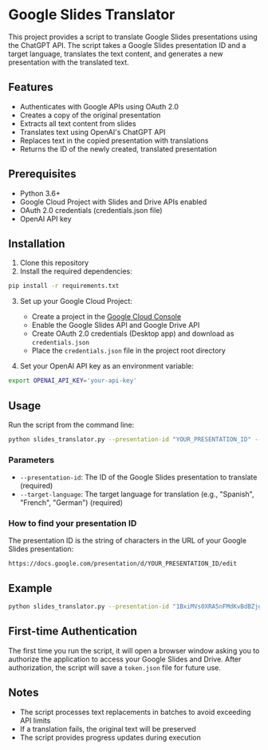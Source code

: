 # Google Slides Translator

This project provides a script to translate Google Slides presentations using the ChatGPT API. The script takes a Google Slides presentation ID and a target language, translates the text content, and generates a new presentation with the translated text.

## Features

- Authenticates with Google APIs using OAuth 2.0
- Creates a copy of the original presentation
- Extracts all text content from slides
- Translates text using OpenAI's ChatGPT API
- Replaces text in the copied presentation with translations
- Returns the ID of the newly created, translated presentation

## Prerequisites

- Python 3.6+
- Google Cloud Project with Slides and Drive APIs enabled
- OAuth 2.0 credentials (credentials.json file)
- OpenAI API key

## Installation

1. Clone this repository
2. Install the required dependencies:

```bash
pip install -r requirements.txt
```

3. Set up your Google Cloud Project:
   - Create a project in the [Google Cloud Console](https://console.cloud.google.com/)
   - Enable the Google Slides API and Google Drive API
   - Create OAuth 2.0 credentials (Desktop app) and download as `credentials.json`
   - Place the `credentials.json` file in the project root directory

4. Set your OpenAI API key as an environment variable:

```bash
export OPENAI_API_KEY='your-api-key'
```

## Usage

Run the script from the command line:

```bash
python slides_translator.py --presentation-id "YOUR_PRESENTATION_ID" --target-language "Spanish"
```

### Parameters

- `--presentation-id`: The ID of the Google Slides presentation to translate (required)
- `--target-language`: The target language for translation (e.g., "Spanish", "French", "German") (required)

### How to find your presentation ID

The presentation ID is the string of characters in the URL of your Google Slides presentation:
```
https://docs.google.com/presentation/d/YOUR_PRESENTATION_ID/edit
```

## Example

```bash
python slides_translator.py --presentation-id "1BxiMVs0XRA5nFMdKvBdBZjgmUUqptlbs74OgvE2upms" --target-language "French"
```

## First-time Authentication

The first time you run the script, it will open a browser window asking you to authorize the application to access your Google Slides and Drive. After authorization, the script will save a `token.json` file for future use.

## Notes

- The script processes text replacements in batches to avoid exceeding API limits
- If a translation fails, the original text will be preserved
- The script provides progress updates during execution
